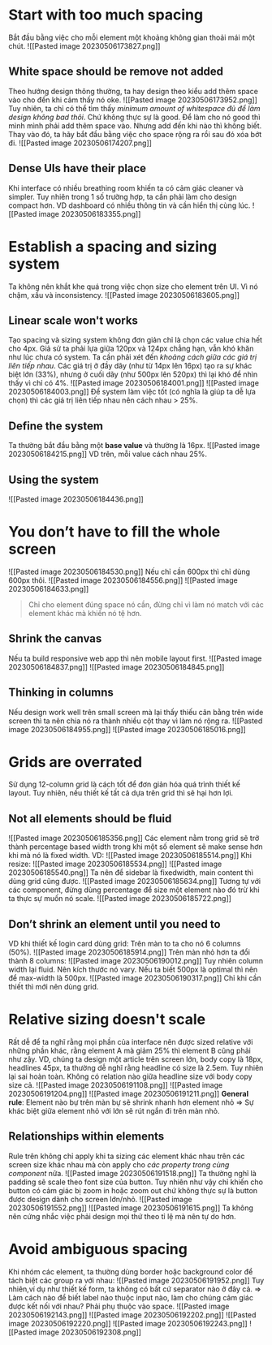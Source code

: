 # Start with too much spacing
Bắt đầu bằng việc cho mỗi element một khoảng không gian thoải mái một chút.
![[Pasted image 20230506173827.png]]
## White space should be remove not added
Theo hướng design thông thường, ta hay design theo kiểu add thêm space vào cho đến khi cảm thấy nó oke.
![[Pasted image 20230506173952.png]]
Tuy nhiên, ta chỉ có thể tìm thấy *minimum amount of whitespace đủ để làm design không bad thôi*. Chứ không thực sự là good. Để làm cho nó good thì mình mình phải add thêm space vào. Nhưng add đến khi nào thì không biết.
Thay vào đó, ta hãy bắt đầu bằng việc cho space rộng ra rồi sau đó xóa bớt đi.
![[Pasted image 20230506174207.png]]
## Dense UIs have their place
Khi interface có nhiều breathing room khiến ta có cảm giác cleaner và simpler. Tuy nhiên trong 1 số trường hợp, ta cần phải làm cho design compact hơn.
VD dashboard có nhiều thông tin và cần hiển thị cùng lúc.
![[Pasted image 20230506183355.png]]
# Establish a spacing and sizing system
Ta không nên khắt khe quá trong việc chọn size cho element trên UI. Vì nó chậm, xấu và inconsistency.
![[Pasted image 20230506183605.png]]
## Linear scale won't works
Tạo spacing và sizing system không đơn giản chỉ là chọn các value chia hết cho 4px. Giả sử ta phải lựa giữa 120px và 124px chẳng hạn, vẫn khó khăn như lúc chưa có system. 
Ta cần phải xét đến *khoảng cách giữa các giá trị liên tiếp nhau*. Các giá trị ở đầy dãy (như từ 14px lên 16px) tạo ra sự khác biệt lớn (33%), nhưng ở cuối dãy (như 500px lên 520px) thì lại khó để nhìn thấy vì chỉ có 4%.
![[Pasted image 20230506184001.png]]
![[Pasted image 20230506184003.png]]
Để system làm việc tốt (có nghĩa là giúp ta dễ lựa chọn) thì các giá trị liên tiếp nhau nên cách nhau > 25%.
## Define the system
Ta thường bắt đầu bằng một **base value** và thường là 16px.
![[Pasted image 20230506184215.png]]
VD trên, mỗi value cách nhau 25%.
## Using the system
![[Pasted image 20230506184436.png]]
# You don’t have to fill the whole screen
![[Pasted image 20230506184530.png]]
Nếu chỉ cần 600px thì chỉ dùng 600px thôi.
![[Pasted image 20230506184556.png]]
![[Pasted image 20230506184633.png]]
> Chỉ cho element đúng space nó cần, đừng chỉ vì làm nó match với các element khác mà khiến nó tệ hơn.

## Shrink the canvas
Nếu ta build responsive web app thì nên mobile layout first.
![[Pasted image 20230506184837.png]]
![[Pasted image 20230506184845.png]]
## Thinking in columns
Nếu design work well trên small screen mà lại thấy thiếu cân bằng trên wide screen thì ta nên chia nó ra thành nhiều cột thay vì làm nó rộng ra.
![[Pasted image 20230506184955.png]]
![[Pasted image 20230506185016.png]]
# Grids are overrated
Sử dụng 12-column grid là cách tốt để đơn giản hóa quá trình thiết kế layout. Tuy nhiên, nếu thiết kế tất cả dựa trên grid thì sẽ hại hơn lợi.
## Not all elements should be fluid
![[Pasted image 20230506185356.png]]
Các element nằm trong grid sẽ trở thành percentage based width trong khi một số element sẽ make sense hơn khi mà nó là fixed width.
VD:
![[Pasted image 20230506185514.png]]
Khi resize:
![[Pasted image 20230506185534.png]]
![[Pasted image 20230506185540.png]]
Ta nên để sidebar là fixedwidth, main content thì dùng grid cũng được.
![[Pasted image 20230506185634.png]]
Tương tự với các component, đừng dùng percentage để size một element nào đó trừ khi ta thực sự muốn nó scale.
![[Pasted image 20230506185722.png]]
## Don’t shrink an element until you need to
VD khi thiết kế login card dùng grid: Trên màn to ta cho nó 6 columns (50%).
![[Pasted image 20230506185914.png]]
Trên màn nhỏ hơn ta đổi thành 8 columns:
![[Pasted image 20230506190012.png]]
Tuy nhiên column width lại fluid. Nên kích thước nó vary.
Nếu ta biết 500px là optimal thì nên để max-width là 500px.
![[Pasted image 20230506190317.png]]
Chỉ khi cần thiết thì mới nên dùng grid.
# Relative sizing doesn't scale
Rất dễ để ta nghĩ rằng mọi phần của interface nên được sized relative với những phần khác, rằng element A mà giảm 25% thì element B cũng phải như zậy.
VD, chúng ta design một article trên screen lớn, body copy là 18px, headlines 45px, ta thường dễ nghĩ rằng headline có size là 2.5em. Tuy nhiên lại sai hoàn toàn. Không có relation nào giữa headline size với body copy size cả.
![[Pasted image 20230506191108.png]]
![[Pasted image 20230506191204.png]]
![[Pasted image 20230506191211.png]]
**General rule**: Element nào bự trên màn bự sẽ shrink nhanh hơn element nhỏ => Sự khác biệt giữa element nhỏ với lớn sẽ rút ngắn đi trên màn nhỏ.
## Relationships within elements
Rule trên không chỉ apply khi ta sizing các element khác nhau trên các screen size khác nhau mà còn apply cho *các property trong cùng component* nữa.
![[Pasted image 20230506191518.png]]
Ta thường nghĩ là padding sẽ scale theo font size của button. Tuy nhiên như vậy chỉ khiến cho button có cảm giác bị zoom in hoặc zoom out chứ không thực sự là button được design dành cho screen lớn/nhỏ.
![[Pasted image 20230506191552.png]]
![[Pasted image 20230506191615.png]]
Ta không nên cứng nhắc việc phải design mọi thứ theo tỉ lệ mà nên tự do hơn.
# Avoid ambiguous spacing
Khi nhóm các element, ta thường dùng border hoặc background color để tách biệt các group ra với nhau:
![[Pasted image 20230506191952.png]]
Tuy nhiên,ví dụ như thiết kế form, ta không có bất cứ separator nào ở đây cả. => Làm cách nào để biết label nào thuộc input nào, làm cho chúng cảm giác được kết nối với nhau? Phải phụ thuộc vào space.
![[Pasted image 20230506192143.png]]
![[Pasted image 20230506192202.png]]
![[Pasted image 20230506192220.png]]
![[Pasted image 20230506192243.png]]
![[Pasted image 20230506192308.png]]